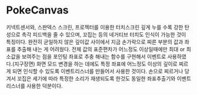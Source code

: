 PokeCanvas
==========
키넥트센서와, 스판덱스 스크린, 프로젝터를 이용한 터치스크린
깊게 누를 수록 강한 탄성으로 촉각 피드백을 줄 수 있으며, 꼬집는 등의 네거티브 터치도 인식이 가능한 것이 특징이다.
완전히 균일하지 않은 깊이값 사이에서 지금 손가락으로 찌른 부분의 값과 좌표를 추출해 내는 게 어려웠다.
전체 값의 표준편차가 어느정도 이상일때에만 최대 or 최소값을 보여주는 점을 포인팅 좌표로 추충 해내는 함수를 구현해서 이벤트로 사용하였다.(지구장면)
화면 모드 변경을 하는 데에도 특정 좌표에 어느정도 이상의 깊이로 찌르게 되면 인식할 수 있도록 이벤트리스너를 만들어서 사용한 것이다.
손으로 찌르거나 당겨서 꼬집은 세기에 따라 특정한 소리가 재생되도록 한것도 동일한 좌표추출기와 이벤트 리스너를 사용한 덕분이다.

